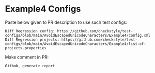 # Example4 Configs
Paste below given to PR description to use such test configs:
```
Diff Regression config: https://github.com/checkstyle/test-configs/blob/main/AvoidEscapedUnicodeCharacters/Example4/config.xml
Diff Regression projects: https://github.com/checkstyle/test-configs/blob/main/AvoidEscapedUnicodeCharacters/Example4/list-of-projects.properties
```
Make comment in PR:
```
Github, generate report
```
